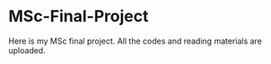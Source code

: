 # MSc-Final-Project
Here is my MSc final project. All the codes and reading materials are uploaded.
